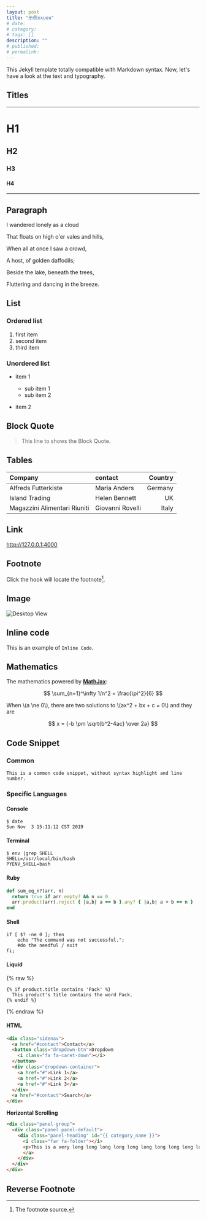 ```yaml
---
layout: post
title: "示例xxuou"
# date:
# category:
# tags: []
description: ""
# published:
# permalink:
---
```


This Jekyll template totally compatible with Markdown syntax. Now, let's have a look at the text and typography.


## Titles

---

# H1

<h2 data-toc-skip>H2</h2>

<h3 data-toc-skip>H3</h3>

<h4>H4</h4>

---

## Paragraph

I wandered lonely as a cloud

That floats on high o'er vales and hills,

When all at once I saw a crowd,

A host, of golden daffodils;

Beside the lake, beneath the trees,

Fluttering and dancing in the breeze.

## List

### Ordered list

1. first item
2. second item
3. third item

### Unordered list

- item 1
	- sub item 1
	- sub item 2

- item 2

## Block Quote

> This line to shows the Block Quote.

## Tables

| Company                      | contact          | Country |
|:-----------------------------|:-----------------|--------:|
| Alfreds Futterkiste          | Maria Anders     | Germany |
| Island Trading               | Helen Bennett    | UK      |
| Magazzini Alimentari Riuniti | Giovanni Rovelli | Italy   |

## Link

<http://127.0.0.1:4000>


## Footnote

Click the hook will locate the footnote[^footnote].


## Image

![Desktop View](/assets/img/sample/mockup.png)


## Inline code

This is an example of `Inline Code`.

## Mathematics

The mathematics powered by [**MathJax**](https://www.mathjax.org/):

$$ \sum_{n=1}^\infty 1/n^2 = \frac{\pi^2}{6} $$

When \\(a \ne 0\\), there are two solutions to \\(ax^2 + bx + c = 0\\) and they are

$$ x = {-b \pm \sqrt{b^2-4ac} \over 2a} $$

## Code Snippet

### Common

```
This is a common code snippet, without syntax highlight and line number.
```

### Specific Languages

#### Console

```console
$ date
Sun Nov  3 15:11:12 CST 2019
```


#### Terminal

```terminal
$ env |grep SHELL
SHELL=/usr/local/bin/bash
PYENV_SHELL=bash
```

#### Ruby

```ruby
def sum_eq_n?(arr, n)
  return true if arr.empty? && n == 0
  arr.product(arr).reject { |a,b| a == b }.any? { |a,b| a + b == n }
end
```

#### Shell

```shell
if [ $? -ne 0 ]; then
    echo "The command was not successful.";
    #do the needful / exit
fi;
```

#### Liquid

{% raw %}
```liquid
{% if product.title contains 'Pack' %}
  This product's title contains the word Pack.
{% endif %}
```
{% endraw %}

#### HTML

```html
<div class="sidenav">
  <a href="#contact">Contact</a>
  <button class="dropdown-btn">Dropdown
    <i class="fa fa-caret-down"></i>
  </button>
  <div class="dropdown-container">
    <a href="#">Link 1</a>
    <a href="#">Link 2</a>
    <a href="#">Link 3</a>
  </div>
  <a href="#contact">Search</a>
</div>
```

**Horizontal Scrolling**

```html
<div class="panel-group">
  <div class="panel panel-default">
    <div class="panel-heading" id="{{ category_name }}">
      <i class="far fa-folder"></i>
      <p>This is a very long long long long long long long long long long long long long long long long long long long long long line.</p>
      </a>
    </div>
  </div>
</div>
```


## Reverse Footnote

[^footnote]: The footnote source.
